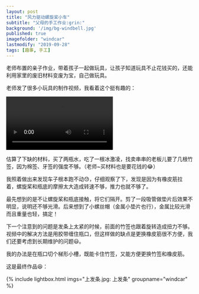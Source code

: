 ```yaml
---
layout: post
title: "风力驱动螺旋桨小车"
subtitle: "父母的手工作业:grin:"
background: '/img/bg-windbell.jpg'
published: true
imagefolder: "windcar"
lastmodify: "2019-09-28"
tags: [趣事, 手工]
---
```

老师布置的亲子作业，带着孩子一起做玩具，让孩子知道玩具不止花钱买的，还能利用家里的废旧材料变废为宝，自己做玩具。

老师发了很多小玩具的制作视频，我看着这个挺有趣的：

<video src="/img/posts/windcar/制作视频.mp4" controls="controls" style="width:18rem">您的浏览器不支持video标签。</video>

估算了下缺的材料，买了两瓶水，吃了一根冰激凌，找卖串串的老板儿要了几根竹签，因为棉签、牙签的强度不够。（老师~买材料也是要花钱的:joy:）

我照着做出来发现车子根本跑不动:sweat:，仔细观察了下，发现是因为有橡皮筋拉着，螺旋桨和瓶底的摩擦太大造成转速不够​，推力也就不够了。

最先想到的是不让螺旋桨和瓶底接触，将它们隔开。剪了一段吸管做垫片后效果不明显，说明还不够光滑。后来想到了小螺丝帽（金属小垫片也行），金属比较光滑而且重量也轻，搞定！

下一个注意到的问题是发条上太紧的时候，前面的竹签也跟着旋转造成扭力不够。视频中的解决方法是用胶带缠住瓶口，但这样做的缺点是更换橡皮筋很不方便，我们还要考虑到长期维护的问题:smiley:。

我的办法是在瓶口切个梯形小槽，既能卡住竹签，又能方便更换竹签和橡皮筋。

这是最终作品:laughing:：

{% include lightbox.html imgs="上发条.jpg: 上发条" groupname="windcar" %}

